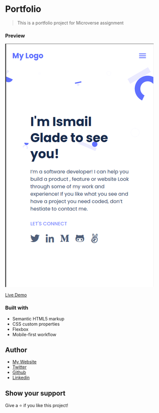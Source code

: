 # Portfolio

> This is a portfolio project for Microverse assignment

### Preview

<img src="./screenshot.png" alt="Preview image" />

[Live Demo](https:/ismailcourr.ml)

### Built with

- Semantic HTML5 markup
- CSS custom properties
- Flexbox
- Mobile-first workflow

## Author

- [My Website](https://www.ismailcourr.ml)
- [Twitter](https://www.twitter.com/ismailcourr)
- [Github](https://github.com/Ismailco)
- [Linkedin](https://www.linkedin.com/in/ismailcourr/)

## Show your support

Give a ⭐️ if you like this project!
